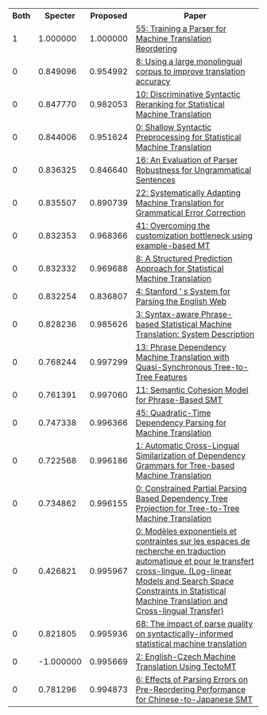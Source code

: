 <html><table><tr>
<th>Both</th>
<th>Specter</th>
<th>Proposed</th>
<th>Paper</th>
</tr>
<tr>
<td>1</td>
<td>1.000000</td>
<td>1.000000</td>
<td><a href="https://www.semanticscholar.org/paper/37c74abd5287796d711a86d1564d4a782b1a6f24">55: Training a Parser for Machine Translation Reordering</a></td>
</tr>
<tr>
<td>0</td>
<td>0.849096</td>
<td>0.954992</td>
<td><a href="https://www.semanticscholar.org/paper/2ab56fec13eb20efea55b2747f25588fc029e787">8: Using a large monolingual corpus to improve translation accuracy</a></td>
</tr>
<tr>
<td>0</td>
<td>0.847770</td>
<td>0.982053</td>
<td><a href="https://www.semanticscholar.org/paper/00d488f90f44aa306e1e9b41519cf11fd98006ed">10: Discriminative Syntactic Reranking for Statistical Machine Translation</a></td>
</tr>
<tr>
<td>0</td>
<td>0.844006</td>
<td>0.951624</td>
<td><a href="https://www.semanticscholar.org/paper/27693da4a94741eddaffe5b37423a8eed2e0eab7">0: Shallow Syntactic Preprocessing for Statistical Machine Translation</a></td>
</tr>
<tr>
<td>0</td>
<td>0.836325</td>
<td>0.846640</td>
<td><a href="https://www.semanticscholar.org/paper/f735122727511fe7593401099012e34bf51df4e5">16: An Evaluation of Parser Robustness for Ungrammatical Sentences</a></td>
</tr>
<tr>
<td>0</td>
<td>0.835507</td>
<td>0.890739</td>
<td><a href="https://www.semanticscholar.org/paper/4aa000d62ca50b67775a46019658e911b38a3edf">22: Systematically Adapting Machine Translation for Grammatical Error Correction</a></td>
</tr>
<tr>
<td>0</td>
<td>0.832353</td>
<td>0.968366</td>
<td><a href="https://www.semanticscholar.org/paper/34356800922e306fa7b9bf3a9db07d318013ab61">41: Overcoming the customization bottleneck using example-based MT</a></td>
</tr>
<tr>
<td>0</td>
<td>0.832332</td>
<td>0.969688</td>
<td><a href="https://www.semanticscholar.org/paper/a1c9eec3eff99dca87e89ef4e20dceec678d981e">8: A Structured Prediction Approach for Statistical Machine Translation</a></td>
</tr>
<tr>
<td>0</td>
<td>0.832254</td>
<td>0.836807</td>
<td><a href="https://www.semanticscholar.org/paper/0b753d3c9fb80145c59f987749ebbde80a0de475">4: Stanford ’ s System for Parsing the English Web</a></td>
</tr>
<tr>
<td>0</td>
<td>0.828236</td>
<td>0.985626</td>
<td><a href="https://www.semanticscholar.org/paper/ce7ebbbed98e905f3a86111d1d4cc4f196ddcd1e">3: Syntax-aware Phrase-based Statistical Machine Translation: System Description</a></td>
</tr>
<tr>
<td>0</td>
<td>0.768244</td>
<td>0.997299</td>
<td><a href="https://www.semanticscholar.org/paper/5b2537973805684b65da2fa203af6d29220fe136">13: Phrase Dependency Machine Translation with Quasi-Synchronous Tree-to-Tree Features</a></td>
</tr>
<tr>
<td>0</td>
<td>0.761391</td>
<td>0.997060</td>
<td><a href="https://www.semanticscholar.org/paper/6949cf2c9f5f6d5e654589e0efaf98517c7f3f26">11: Semantic Cohesion Model for Phrase-Based SMT</a></td>
</tr>
<tr>
<td>0</td>
<td>0.747338</td>
<td>0.996366</td>
<td><a href="https://www.semanticscholar.org/paper/f3ce069b94fa5aad1b9301ff3d7fd61233aa6195">45: Quadratic-Time Dependency Parsing for Machine Translation</a></td>
</tr>
<tr>
<td>0</td>
<td>0.722568</td>
<td>0.996186</td>
<td><a href="https://www.semanticscholar.org/paper/961d57fc4bf51f73d8fa6bb30a7d5566255c1f82">1: Automatic Cross-Lingual Similarization of Dependency Grammars for Tree-based Machine Translation</a></td>
</tr>
<tr>
<td>0</td>
<td>0.734862</td>
<td>0.996155</td>
<td><a href="https://www.semanticscholar.org/paper/0b42d565c5ac12c5bbdc7a7702676c45659424f3">0: Constrained Partial Parsing Based Dependency Tree Projection for Tree-to-Tree Machine Translation</a></td>
</tr>
<tr>
<td>0</td>
<td>0.426821</td>
<td>0.995967</td>
<td><a href="https://www.semanticscholar.org/paper/95299cc6d56faad3953475c5ef9489a6e2484c91">0: Modèles exponentiels et contraintes sur les espaces de recherche en traduction automatique et pour le transfert cross-lingue. (Log-linear Models and Search Space Constraints in Statistical Machine Translation and Cross-lingual Transfer)</a></td>
</tr>
<tr>
<td>0</td>
<td>0.821805</td>
<td>0.995936</td>
<td><a href="https://www.semanticscholar.org/paper/9d612d97046cad9d958a730dd4c21a675476a470">68: The impact of parse quality on syntactically-informed statistical machine translation</a></td>
</tr>
<tr>
<td>0</td>
<td>-1.000000</td>
<td>0.995669</td>
<td><a href="https://www.semanticscholar.org/paper/ac031c635a982156f1214603d93df8d2fbf46374">2: English-Czech Machine Translation Using TectoMT</a></td>
</tr>
<tr>
<td>0</td>
<td>0.781296</td>
<td>0.994873</td>
<td><a href="https://www.semanticscholar.org/paper/cec3194f495b8845c8bb68b18520887c228bd0b1">6: Effects of Parsing Errors on Pre-Reordering Performance for Chinese-to-Japanese SMT</a></td>
</tr>
</table></html>
